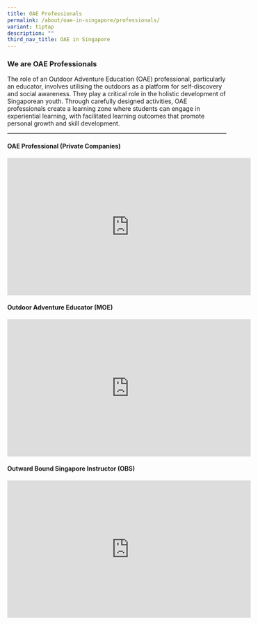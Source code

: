 ```yaml
---
title: OAE Professionals
permalink: /about/oae-in-singapore/professionals/
variant: tiptap
description: ""
third_nav_title: OAE in Singapore
---
```

<h3><strong>We are OAE Professionals</strong></h3>
<p>The role of an Outdoor Adventure Education (OAE) professional, particularly
an educator, involves utilising the outdoors as a platform for self-discovery
and social awareness. They play a critical role in the holistic development
of Singaporean youth. Through carefully designed activities, OAE professionals
create a learning zone where students can engage in experiential learning,
with facilitated learning outcomes that promote personal growth and skill
development.</p>
<hr>
<h4>OAE Professional (Private Companies)</h4>
<div class="iframe-wrapper">
<iframe height="315" width="560" allowfullscreen="true" frameborder="0" src="https://www.youtube.com/embed/B0xbE8eqcjc?si=X-TIGqUKgpfFZJQK"></iframe>
</div>
<h4>Outdoor Adventure Educator (MOE)</h4>
<div class="iframe-wrapper">
<iframe height="315" width="560" allowfullscreen="true" frameborder="0" src="https://www.youtube.com/embed/o8CbIYTEob8?si=hg28QwIibB4LMk7V"></iframe>
</div>
<h4>Outward Bound Singapore Instructor (OBS)</h4>
<div class="iframe-wrapper">
<iframe height="315" width="560" allowfullscreen="true" frameborder="0" src="https://www.youtube.com/embed/xOPlalbQ_UE?si=9QQa0BPC3zn2Oy_T"></iframe>
</div>
<p></p>